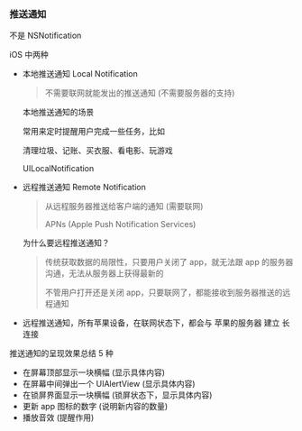 ### 推送通知 

不是 NSNotification

iOS 中两种

- 本地推送通知 Local Notification 

  > 不需要联网就能发出的推送通知 (不需要服务器的支持)

  本地推送通知的场景

  常用来定时提醒用户完成一些任务，比如

  清理垃圾、记账、买衣服、看电影、玩游戏

  UILocalNotification

- 远程推送通知 Remote Notification

  > 从远程服务器推送给客户端的通知 (需要联网)
  >
  > APNs (Apple Push Notification Services)

  为什么要远程推送通知？

  > 传统获取数据的局限性，只要用户关闭了 app，就无法跟 app 的服务器沟通，无法从服务器上获得最新的
  >
  > 不管用户打开还是关闭 app，只要联网了，都能接收到服务器推送的远程通知

- 远程推送通知，所有苹果设备，在联网状态下，都会与 苹果的服务器 建立 长连接



推送通知的呈现效果总结 5 种

- 在屏幕顶部显示一块横幅 (显示具体内容)
- 在屏幕中间弹出一个 UIAlertView (显示具体内容)
- 在锁屏界面显示一块横幅 (锁屏状态下，显示具体内容)
- 更新 app 图标的数字 (说明新内容的数量)
- 播放音效 (提醒作用)